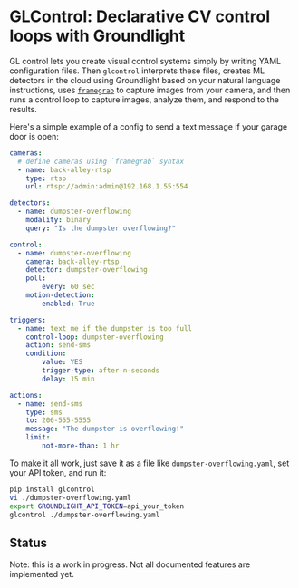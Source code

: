 # GLControl: Declarative CV control loops with Groundlight


GL control lets you create visual control systems simply by writing YAML configuration files.  Then `glcontrol` interprets these files, creates ML detectors in the cloud using Groundlight based on your natural language instructions, uses [`framegrab`](https://github.com/groundlight/framegrab) to capture images from your camera, and then runs a control loop to capture images, analyze them, and respond to the results.

Here's a simple example of a config to send a text message if your garage door is open:
    
```yaml
cameras:
  # define cameras using `framegrab` syntax
  - name: back-alley-rtsp
    type: rtsp
    url: rtsp://admin:admin@192.168.1.55:554

detectors:
  - name: dumpster-overflowing
    modality: binary
    query: "Is the dumpster overflowing?"

control:
  - name: dumpster-overflowing
    camera: back-alley-rtsp
    detector: dumpster-overflowing
    poll:
        every: 60 sec
    motion-detection:
        enabled: True

triggers:
  - name: text me if the dumpster is too full
    control-loop: dumpster-overflowing
    action: send-sms
    condition:
        value: YES
        trigger-type: after-n-seconds
        delay: 15 min

actions:
  - name: send-sms
    type: sms
    to: 206-555-5555
    message: "The dumpster is overflowing!"
    limit:
        not-more-than: 1 hr
```

To make it all work, just save it as a file like `dumpster-overflowing.yaml`, set your API token, and run it:

```bash
pip install glcontrol
vi ./dumpster-overflowing.yaml
export GROUNDLIGHT_API_TOKEN=api_your_token
glcontrol ./dumpster-overflowing.yaml
```

## Status

Note: this is a work in progress.  Not all documented features are implemented yet.
